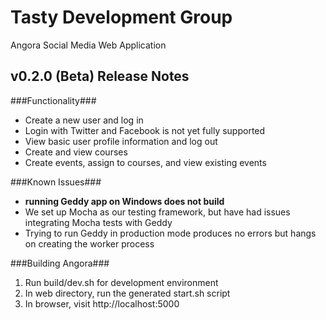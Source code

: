 Tasty Development Group
=========================
Angora Social Media
Web Application


v0.2.0 (Beta) Release Notes
-------------------

###Functionality###
* Create a new user and log in
* Login with Twitter and Facebook is not yet fully supported
* View basic user profile information and log out
* Create and view courses
* Create events, assign to courses, and view existing events

###Known Issues###
* __running Geddy app on Windows does not build__
* We set up Mocha as our testing framework, but have had issues integrating Mocha tests with Geddy
* Trying to run Geddy in production mode produces no errors but hangs on creating the worker process

###Building Angora###
1. Run build/dev.sh for development environment
1. In web directory, run the generated start.sh script
1. In browser, visit http://localhost:5000
